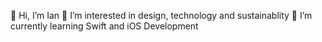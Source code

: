  👋 Hi, I’m Ian
👀 I’m interested in design, technology and sustainablity
🌱 I’m currently learning Swift and iOS Development


<!---
- 💞️ I’m looking to collaborate on 
- 📫 How to reach me 
--->


<!---
safarian7/safarian7 is a ✨ special ✨ repository because its `README.md` (this file) appears on your GitHub profile.
You can click the Preview link to take a look at your changes.
--->
